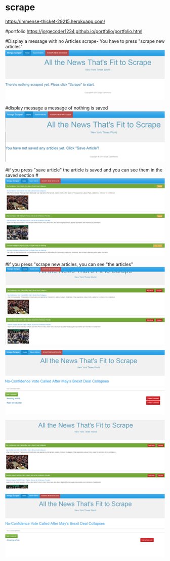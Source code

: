 # scrape

https://immense-thicket-29215.herokuapp.com/

#portfolio
https://jorgecoder1234.github.io/portfolio/portfolio.html


#Display a message with no Articles scrape- You have to press "scrape new articles"
![](models/image1.PNG)


#display message a message of nothing is saved
![](models/image2.PNG)

#if you press "save article" the article is saved and you can see them in the saved section
#![](models/image4.PNG)

#if you press "scrape new articles, you can see "the articles"
![](models/image3.PNG)




![](models/image5.PNG)


![](models/image6.PNG)


![](models/image7.PNG)

